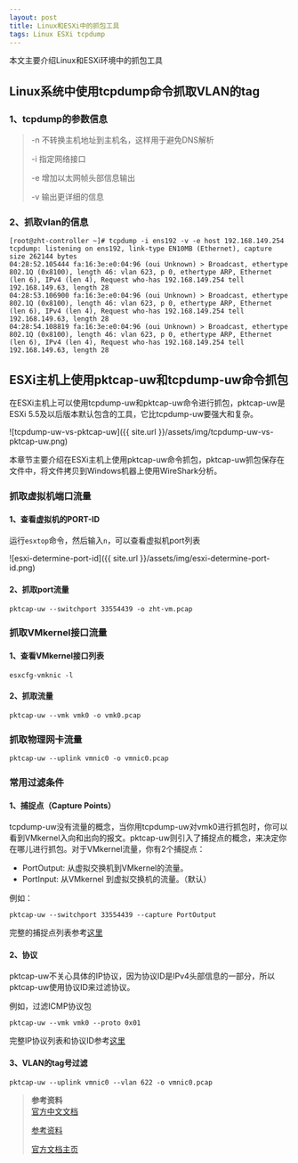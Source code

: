 ```yaml
---
layout: post
title: Linux和ESXi中的抓包工具
tags: Linux ESXi tcpdump
---
```


本文主要介绍Linux和ESXi环境中的抓包工具
<!--more-->

## Linux系统中使用tcpdump命令抓取VLAN的tag

### 1、tcpdump的参数信息

>  -n    不转换主机地址到主机名，这样用于避免DNS解析 
>
>  -i    指定网络接口
>
>  -e    增加以太网帧头部信息输出
>
>  -v    输出更详细的信息
  
### 2、抓取vlan的信息
```shell
[root@zht-controller ~]# tcpdump -i ens192 -v -e host 192.168.149.254
tcpdump: listening on ens192, link-type EN10MB (Ethernet), capture size 262144 bytes
04:28:52.105444 fa:16:3e:e0:04:96 (oui Unknown) > Broadcast, ethertype 802.1Q (0x8100), length 46: vlan 623, p 0, ethertype ARP, Ethernet (len 6), IPv4 (len 4), Request who-has 192.168.149.254 tell 192.168.149.63, length 28
04:28:53.106900 fa:16:3e:e0:04:96 (oui Unknown) > Broadcast, ethertype 802.1Q (0x8100), length 46: vlan 623, p 0, ethertype ARP, Ethernet (len 6), IPv4 (len 4), Request who-has 192.168.149.254 tell 192.168.149.63, length 28
04:28:54.108819 fa:16:3e:e0:04:96 (oui Unknown) > Broadcast, ethertype 802.1Q (0x8100), length 46: vlan 623, p 0, ethertype ARP, Ethernet (len 6), IPv4 (len 4), Request who-has 192.168.149.254 tell 192.168.149.63, length 28
```

## ESXi主机上使用pktcap-uw和tcpdump-uw命令抓包

在ESXi主机上可以使用tcpdump-uw和pktcap-uw命令进行抓包，pktcap-uw是ESXi 5.5及以后版本默认包含的工具，它比tcpdump-uw要强大和复杂。

![tcpdump-uw-vs-pktcap-uw]({{ site.url }}/assets/img/tcpdump-uw-vs-pktcap-uw.png)

本章节主要介绍在ESXi主机上使用pktcap-uw命令抓包，pktcap-uw抓包保存在文件中，将文件拷贝到Windows机器上使用WireShark分析。

### 抓取虚拟机端口流量

#### 1、查看虚拟机的PORT-ID

运行`esxtop`命令，然后输入`n`，可以查看虚拟机port列表

![esxi-determine-port-id]({{ site.url }}/assets/img/esxi-determine-port-id.png)

#### 2、抓取port流量
```shell
pktcap-uw --switchport 33554439 -o zht-vm.pcap
```

### 抓取VMkernel接口流量

#### 1、查看VMkernel接口列表
```shell
esxcfg-vmknic -l
```

#### 2、抓取流量
```shell
pktcap-uw --vmk vmk0 -o vmk0.pcap
```

### 抓取物理网卡流量
```shell
pktcap-uw --uplink vmnic0 -o vmnic0.pcap
```

### 常用过滤条件

#### 1、捕捉点（Capture Points）

tcpdump-uw没有流量的概念，当你用tcpdump-uw对vmk0进行抓包时，你可以看到VMkernel入向和出向的报文。pktcap-uw则引入了捕捉点的概念，来决定你在哪儿进行抓包。对于VMkernel流量，你有2个捕捉点：

* PortOutput: 从虚拟交换机到VMkernel的流量。
* PortInput: 从VMkernel 到虚拟交换机的流量。（默认）

例如：
```shell
pktcap-uw --switchport 33554439 --capture PortOutput
```

完整的捕捉点列表参考[这里](https://docs.vmware.com/cn/VMware-vSphere/5.5/com.vmware.vsphere.networking.doc/GUID-33B3FDD7-0555-4D54-B9A9-CDBC827504DA.html)

#### 2、协议

pktcap-uw不关心具体的IP协议，因为协议ID是IPv4头部信息的一部分，所以pktcap-uw使用协议ID来过滤协议。

例如，过滤ICMP协议包
```shell
pktcap-uw --vmk vmk0 --proto 0x01
```

完整IP协议列表和协议ID参考[这里](https://en.wikipedia.org/wiki/List_of_IP_protocol_numbers)

#### 3、VLAN的tag号过滤
```shell
pktcap-uw --uplink vmnic0 --vlan 622 -o vmnic0.pcap
```

> **参考资料**  
> [官方中文文档](https://docs.vmware.com/cn/VMware-vSphere/6.5/com.vmware.vsphere.networking.doc/GUID-5CE50870-81A9-457E-BE56-C3FCEEF3D0D5.html)
>
> [参考资料](https://www.virten.net/2015/10/esxi-network-troubleshooting-with-tcpdump-uw-and-pktcap-uw/)
>
> [官方文档主页](https://docs.vmware.com/cn/VMware-vSphere/index.html)
